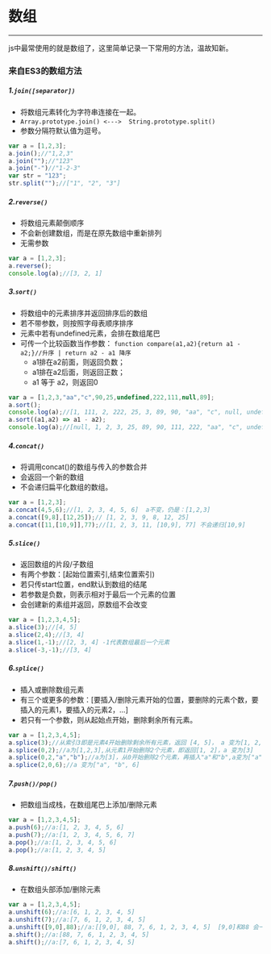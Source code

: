 # 数组
------
js中最常使用的就是数组了，这里简单记录一下常用的方法，温故知新。

### 来自ES3的数组方法

##### 1.`join([separator])`

* 将数组元素转化为字符串连接在一起。
* `Array.prototype.join() <--->  String.prototype.split()`
* 参数分隔符默认值为逗号。

```javascript
var a = [1,2,3];
a.join();//"1,2,3"
a.join("");//"123"
a.join("-")//"1-2-3"
var str = "123";
str.split("");//["1", "2", "3"]
```
##### 2.`reverse()`

* 将数组元素颠倒顺序
* 不会新创建数组，而是在原先数组中重新排列
* 无需参数

```javascript
var a = [1,2,3];
a.reverse();
console.log(a);//[3, 2, 1]
```

##### 3.`sort()`

* 将数组中的元素排序并返回排序后的数组
* 若不带参数，则按照字母表顺序排序
* 元素中若有undefined元素，会排在数组尾巴
* 可传一个比较函数当作参数：
`function compare(a1,a2){return a1 - a2;}//升序 | return a2 - a1 降序`
    * a1排在a2前面，则返回负数；
    * a1排在a2后面，则返回正数；
    * a1 等于 a2，则返回0

```javascript
var a = [1,2,3,"aa","c",90,25,undefined,222,111,null,89];
a.sort();
console.log(a);//[1, 111, 2, 222, 25, 3, 89, 90, "aa", "c", null, undefined]
a.sort((a1,a2) => a1 - a2);
console.log(a);//[null, 1, 2, 3, 25, 89, 90, 111, 222, "aa", "c", undefined]
```
##### 4.`concat()`

* 将调用concat()的数组与传入的参数合并
* 会返回一个新的数组
* 不会递归扁平化数组的数组。

```javascript
var a = [1,2,3];
a.concat(4,5,6);//[1, 2, 3, 4, 5, 6]  a不变，仍是：[1,2,3]
a.concat([9,8],[12,25]);// [1, 2, 3, 9, 8, 12, 25]
a.concat([11,[10,9]],77);//[1, 2, 3, 11, [10,9], 77] 不会递归[10,9]
```
##### 5.`slice()`

* 返回数组的片段/子数组
* 有两个参数：[起始位置索引,结束位置索引)
* 若只传start位置，end默认到数组的结尾
* 若参数是负数，则表示相对于最后一个元素的位置
* 会创建新的素组并返回，原数组不会改变

```javascript
var a = [1,2,3,4,5];
a.slice(3);//[4, 5]
a.slice(2,4);//[3, 4]
a.slice(1,-1);//[2, 3, 4] -1代表数组最后一个元素
a.slice(-3,-1);//[3, 4]
```

##### 6.`splice()`

* 插入或删除数组元素
* 有三个或更多的参数：[要插入/删除元素开始的位置，要删除的元素个数，要插入的元素1，要插入的元素2，...]
* 若只有一个参数，则从起始点开始，删除剩余所有元素。

```javascript
var a = [1,2,3,4,5];
a.splice(3);//从索引3即是元素4开始删除剩余所有元素，返回 [4, 5]， a 变为[1, 2, 3]
a.splice(0,2);//a为[1,2,3],从元素1开始删除2个元素，即返回[1, 2]，a 变为[3]
a.splice(0,2,"a","b");//a为[3]，从0开始删除2个元素，再插入"a"和"b",a变为["a", "b"]
a.splice(2,0,6);//a 变为["a", "b", 6]
```

##### 7.`push()/pop()`

* 把数组当成栈，在数组尾巴上添加/删除元素

```javascript
var a = [1,2,3,4,5];
a.push(6);//a:[1, 2, 3, 4, 5, 6]
a.push(7);//a:[1, 2, 3, 4, 5, 6, 7]
a.pop();//a:[1, 2, 3, 4, 5, 6]
a.pop();//a:[1, 2, 3, 4, 5]
```

##### 8.`unshift()/shift()`

* 在数组头部添加/删除元素

```javascript
var a = [1,2,3,4,5];
a.unshift(6);//a:[6, 1, 2, 3, 4, 5]
a.unshift(7);//a:[7, 6, 1, 2, 3, 4, 5]
a.unshift([9,0],88);//a:[[9,0], 88, 7, 6, 1, 2, 3, 4, 5]  [9,0]和88 会一次性插入数组开头，不会先出入[9,0]，再插入88
a.shift();//a:[88, 7, 6, 1, 2, 3, 4, 5]
a.shift();//a:[7, 6, 1, 2, 3, 4, 5]
```

